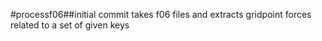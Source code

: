 #processf06##initial commit takes f06 files and extracts gridpoint forces related to a set of given keys